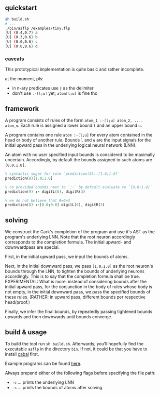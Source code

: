 ## quickstart
```bash
sh build.sh 
# ...
./bin/asflp /examples/tiny.flp
[U] (0.4,0.7) a
[U] (0.3,0.6) b
[U] (0.0,0.6) c
[U] (0.0,0.6) d
```

### caveats
This prototypical implementation is quite basic and rather incomplete.

at the moment, pls:
- in n-ary predicates use `|` as the delimiter
- don't use `:-[l;u]` yet; `atom[l;u]` is fine tho
## framework
A program consists of rules of the form `atom_1 :-[l;u] atom_2, ..., atom_n`. Each rule is assigned a lower bound `l` and an upper bound `u`. 

A program contains one rule `atom :-[l;u]` for every atom
contained in the head or body of another rule. Bounds `l` and 
`u` are the input signals for the initial upward pass in the underlying logical neural network (LNN). 

An atom with no user specified input bounds is considered 
to be maximally uncertain. Accordingly, by default the bounds assigned to such atoms are `[0.0;1.0]`. 

```prolog
% syntactic sugar for rule `prediction(8):-[1.0;1.0]`
prediction(8)[1.0;1.0]  

% no provided bounds next to `:-` by default evaluate to `[0.0;1.0]`
prediction(9) :- digitL(6), digitR(3)

% we do not believe that 8=6+3
prediction(8) :-[0.0;0.0] digitL(6), digitR(3)
```
## solving
We construct the Cark's completion of the program and use it's AST as the program's underlying LNN. Note that the root neuron accordingly corresponds to the completion formula. The initial upward- and downwardpass are special.

First, in the initial upward pass, we input the bounds of atoms. 

Next, in the initial downward pass, we pass `[1.0;1.0]` as the root neuron's bounds through the LNN, to tighten the bounds of underlying neurons accordingly. This is to say that the completion formula shall be true. 
EXPERIMENTAL: What is more: instead of considering bounds after the initial upward pass, for the conjunction in the body of rules whose body is not empty, in the initial downward pass, we pass the specified bounds of these rules. (RATHER: in upward pass, different bounds per respective head/proof.)

Finally, we infer the final bounds, by repeatedly passing tightened bounds upwards and then downwards until bounds converge.

## build & usage
To build the tool run `sh build.sh`. Afterwards, you'll hopefully find the executable `asflp` in the directory `bin`. If not, it could be that you have to install [cabal](https://www.haskell.org/cabal/) first. 

Example programs can be found [here](https://github.com/drwadu/sflp/tree/main/prototype/examples). 

Always prepend either of the following flags before specifying the file path: 
* `-c` ... prints the underlying LNN
* `-s` ... prints the bounds of atoms after solving


